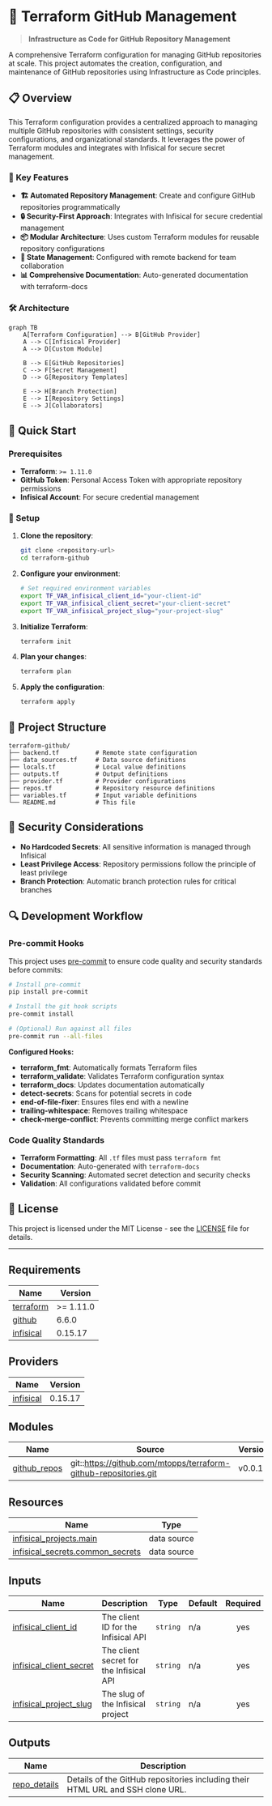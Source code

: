 # 🚀 Terraform GitHub Management

> **Infrastructure as Code for GitHub Repository Management**

A comprehensive Terraform configuration for managing GitHub repositories at scale. This project automates the creation, configuration, and maintenance of GitHub repositories using Infrastructure as Code principles.

## 📋 Overview

This Terraform configuration provides a centralized approach to managing multiple GitHub repositories with consistent settings, security configurations, and organizational standards. It leverages the power of Terraform modules and integrates with Infisical for secure secret management.

### 🎯 Key Features

- **🏗️ Automated Repository Management**: Create and configure GitHub repositories programmatically
- **🔒 Security-First Approach**: Integrates with Infisical for secure credential management
- **📦 Modular Architecture**: Uses custom Terraform modules for reusable repository configurations
- **🔄 State Management**: Configured with remote backend for team collaboration
- **📊 Comprehensive Documentation**: Auto-generated documentation with terraform-docs

### 🛠️ Architecture

```mermaid
graph TB
    A[Terraform Configuration] --> B[GitHub Provider]
    A --> C[Infisical Provider]
    A --> D[Custom Module]
    
    B --> E[GitHub Repositories]
    C --> F[Secret Management]
    D --> G[Repository Templates]
    
    E --> H[Branch Protection]
    E --> I[Repository Settings]
    E --> J[Collaborators]
```

## 🚀 Quick Start

### Prerequisites

- **Terraform**: `>= 1.11.0`
- **GitHub Token**: Personal Access Token with appropriate repository permissions
- **Infisical Account**: For secure credential management

### 🔧 Setup

1. **Clone the repository**:

   ```bash
   git clone <repository-url>
   cd terraform-github
   ```

2. **Configure your environment**:

   ```bash
   # Set required environment variables
   export TF_VAR_infisical_client_id="your-client-id"
   export TF_VAR_infisical_client_secret="your-client-secret"
   export TF_VAR_infisical_project_slug="your-project-slug"
   ```

3. **Initialize Terraform**:

   ```bash
   terraform init
   ```

4. **Plan your changes**:

   ```bash
   terraform plan
   ```

5. **Apply the configuration**:

   ```bash
   terraform apply
   ```

## 📁 Project Structure

```
terraform-github/
├── backend.tf          # Remote state configuration
├── data_sources.tf     # Data source definitions
├── locals.tf           # Local value definitions
├── outputs.tf          # Output definitions
├── provider.tf         # Provider configurations
├── repos.tf            # Repository resource definitions
├── variables.tf        # Input variable definitions
└── README.md           # This file
```

## 🔐 Security Considerations

- **No Hardcoded Secrets**: All sensitive information is managed through Infisical
- **Least Privilege Access**: Repository permissions follow the principle of least privilege
- **Branch Protection**: Automatic branch protection rules for critical branches

## 🔍 Development Workflow

### Pre-commit Hooks

This project uses [pre-commit](https://pre-commit.com/) to ensure code quality and security standards before commits:

```bash
# Install pre-commit
pip install pre-commit

# Install the git hook scripts
pre-commit install

# (Optional) Run against all files
pre-commit run --all-files
```

**Configured Hooks:**
- **terraform_fmt**: Automatically formats Terraform files
- **terraform_validate**: Validates Terraform configuration syntax
- **terraform_docs**: Updates documentation automatically
- **detect-secrets**: Scans for potential secrets in code
- **end-of-file-fixer**: Ensures files end with a newline
- **trailing-whitespace**: Removes trailing whitespace
- **check-merge-conflict**: Prevents committing merge conflict markers

### Code Quality Standards

- **Terraform Formatting**: All `.tf` files must pass `terraform fmt`
- **Documentation**: Auto-generated with `terraform-docs`
- **Security Scanning**: Automated secret detection and security checks
- **Validation**: All configurations validated before commit

## 📝 License

This project is licensed under the MIT License - see the [LICENSE](LICENSE) file for details.

---

<!-- BEGIN_TF_DOCS -->
## Requirements

| Name | Version |
|------|---------|
| <a name="requirement_terraform"></a> [terraform](#requirement\_terraform) | >= 1.11.0 |
| <a name="requirement_github"></a> [github](#requirement\_github) | 6.6.0 |
| <a name="requirement_infisical"></a> [infisical](#requirement\_infisical) | 0.15.17 |

## Providers

| Name | Version |
|------|---------|
| <a name="provider_infisical"></a> [infisical](#provider\_infisical) | 0.15.17 |

## Modules

| Name | Source | Version |
|------|--------|---------|
| <a name="module_github_repos"></a> [github\_repos](#module\_github\_repos) | git::https://github.com/mtopps/terraform-github-repositories.git | v0.0.1 |

## Resources

| Name | Type |
|------|------|
| [infisical_projects.main](https://registry.terraform.io/providers/Infisical/infisical/0.15.17/docs/data-sources/projects) | data source |
| [infisical_secrets.common_secrets](https://registry.terraform.io/providers/Infisical/infisical/0.15.17/docs/data-sources/secrets) | data source |

## Inputs

| Name | Description | Type | Default | Required |
|------|-------------|------|---------|:--------:|
| <a name="input_infisical_client_id"></a> [infisical\_client\_id](#input\_infisical\_client\_id) | The client ID for the Infisical API | `string` | n/a | yes |
| <a name="input_infisical_client_secret"></a> [infisical\_client\_secret](#input\_infisical\_client\_secret) | The client secret for the Infisical API | `string` | n/a | yes |
| <a name="input_infisical_project_slug"></a> [infisical\_project\_slug](#input\_infisical\_project\_slug) | The slug of the Infisical project | `string` | n/a | yes |

## Outputs

| Name | Description |
|------|-------------|
| <a name="output_repo_details"></a> [repo\_details](#output\_repo\_details) | Details of the GitHub repositories including their HTML URL and SSH clone URL. |
<!-- END_TF_DOCS -->